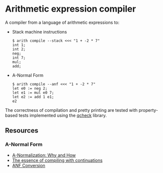 # Arithmetic expression compiler

A compiler from a language of arithmetic expressions to:

- Stack machine instructions

  ```command
  $ arith compile --stack <<< "1 + -2 * 7"
  int 1;
  int 2;
  neg;
  int 7;
  mul;
  add;
  ```

- A-Normal Form

  ```command
  $ arith compile --anf <<< "1 + -2 * 7"
  let e0 := neg 2;
  let e1 := mul e0 7;
  let e2 := add 1 e1;
  e2
  ```

The correctness of compilation and pretty printing are tested with property-based
tests implemented using the [qcheck] library.

[qcheck]: https://github.com/c-cube/qcheck

## Resources

### A-Normal Form

- [A-Normalization: Why and How](https://matt.might.net/articles/a-normalization/)
- [The essence of compiling with continuations](https://doi.org/10.1145/173262.155113)
- [ANF Conversion](https://compiler.club/anf-conversion/)
